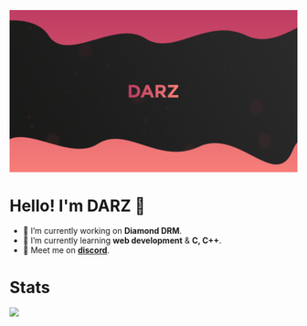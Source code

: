 ![banner](./darz.png)

# Hello! I'm **DARZ** 👋
- 🔭 I’m currently working on **Diamond DRM**.
- 🌱 I’m currently learning **web development** & **C, C++**.
- 💬 Meet me on [**discord**](http://discord.com/users/709064224252624936).

# Stats
<img src="https://github-readme-stats.vercel.app/api/top-langs/?username=chmilhane">
